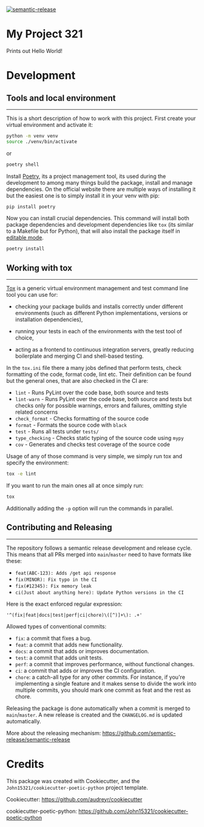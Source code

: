 [![semantic-release](https://img.shields.io/badge/semantic--release-e10079?logo=semantic-release)](https://github.com/semantic-release/semantic-release)

# My Project 321

Prints out Hello World!

# Development

## Tools and local environment

---

This is a short description of how to work with this project. First create your virtual environment and activate it:

```bash
python -m venv venv
source ./venv/bin/activate
```

or

```bash
poetry shell
```

Install [Poetry](https://python-poetry.org/), its a project management tool, its used during the development to among many things build the package, install and manage dependencies. On the official website there are multiple ways of installing it but the easiest one is to simply install it in your venv with pip:

```bash
pip install poetry
```

Now you can install crucial dependencies. This command will install both package dependencies and development dependencies like `tox` (its similar to a Makefile but for Python), that will also install the package itself in [editable mode](https://setuptools.pypa.io/en/latest/userguide/development_mode.html).

```bash
poetry install
```

## Working with tox

---

[Tox](https://tox.wiki/en/latest/) is a generic virtual environment management and test command line tool you can use for:

- checking your package builds and installs correctly under different environments (such as different Python implementations, versions or installation dependencies),

- running your tests in each of the environments with the test tool of choice,

- acting as a frontend to continuous integration servers, greatly reducing boilerplate and merging CI and shell-based testing.

In the `tox.ini` file there a many jobs defined that perform tests, check formatting of the code, format code, lint etc. Their definition can be found but the general ones, that are also checked in the CI are:

- `lint` - Runs PyLint over the code base, both source and tests
- `lint-warn` - Runs PyLint over the code base, both source and tests but checks only for possible warnings, errors and failures, omitting style related concerns
- `check_format` - Checks formatting of the source code
- `format` - Formats the source code with `black`
- `test` - Runs all tests under `tests/`
- `type_checking` - Checks static typing of the source code using `mypy`
- `cov` - Generates and checks test coverage of the source code

Usage of any of those command is very simple, we simply run tox and specify the environment:

```bash
tox -e lint
```

If you want to run the main ones all at once simply run:

```bash
tox
```

Additionally adding the `-p` option will run the commands in parallel.

## Contributing and Releasing

---

The repository follows a semantic release development and release cycle.
This means that all PRs merged into `main`/`master` need to have formats like these:

- `feat(ABC-123): Adds /get api response`
- `fix(MINOR): Fix typo in the CI`
- `fix(#12345): Fix memory leak`
- `ci(Just about anything here): Update Python versions in the CI`

Here is the exact enforced regular expression:

```regex
'^(fix|feat|docs|test|perf|ci|chore)\([^)]+\): .+'
```

Allowed types of conventional commits:

- `fix`: a commit that fixes a bug.
- `feat`: a commit that adds new functionality.
- `docs`: a commit that adds or improves documentation.
- `test`: a commit that adds unit tests.
- `perf`: a commit that improves performance, without functional changes.
- `ci`: a commit that adds or improves the CI configuration.
- `chore`: a catch-all type for any other commits. For instance, if you're implementing a single feature and it makes sense to divide the work into multiple commits, you should mark one commit as feat and the rest as chore.

Releasing the package is done automatically when a commit is merged to `main`/`master`. A new release is created and the `CHANGELOG.md` is updated automatically.

More about the releasing mechanism:
<https://github.com/semantic-release/semantic-release>

# Credits

This package was created with Cookiecutter, and the
`John15321/cookiecutter-poetic-python` project template.

Cookiecutter: <https://github.com/audreyr/cookiecutter>

cookiecutter-poetic-python: <https://github.com/John15321/cookiecutter-poetic-python>

